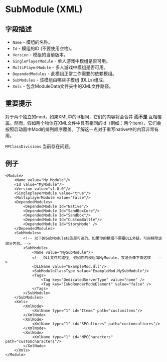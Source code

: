 # SubModule \(XML\)

## 字段描述

* `Name` - 模组的名称。
* `Id` - 模组的ID \(不要使用空格\)。
* `Version` - 模组的当前版本。
* `SinglePlayerModule` - 单人游戏中模组是否可用。
* `MultiPlayerModule` - 多人游戏中模组是否可用。
* `DependedModules` - 此模组正常工作需要的依赖模组。
* `SubModules` - 该模组由哪些子模组 \(DLLs\)组成。 
* `Xmls` - 包含ModuleData文件夹中的XML文件路径。

## 重要提示

对于两个独立的mod，如果XML中的id相同，它们的内容将会合并 **而不是** 互相覆盖。然而，假如两个物体在XML文件中具有相同的id（例如：两个item），它们会按照启动器中Mod的排列顺序覆盖。了解这一点对于重写native中的内容非常有用。

`MPClassDivisions` 当前存在问题。

## 例子

```markup
<Module>
    <Name value="My Module"/>
    <Id value="MyModule"/>
    <Version value="v1.0.0"/>
    <SingleplayerModule value="true"/>
    <MultiplayerModule value="false"/>
    <DependedModules>
        <DependedModule Id="Native"/>
        <DependedModule Id="SandBoxCore"/>
        <DependedModule Id="Sandbox"/>
        <DependedModule Id="CustomBattle"/>
        <DependedModule Id="StoryMode" />
    </DependedModules>
    <SubModules>
        <!-- 以下的SubModule标签是可选的。如果你的模组不需要DLL外链，可用移除这部分内容。-->
        <SubModule>
            <Name value="MySubModule"/>
            <!-- DLL文件的路径, 假如你的模组叫MyModule，写法会像下面这样   -->
            <DLLName value="ExampleMod.dll"/>
            <SubModuleClassType value="ExampleMod.MySubModule"/>
            <Tags>
                <Tag key="DedicatedServerType" value="none" />
                <Tag key="IsNoRenderModeElement" value="false" />
            </Tags>
        </SubModule>
    </SubModules>
    <Xmls>
        <XmlNode>
            <XmlName type="1" id="Items" path="customitems"/>
        </XmlNode>  
        <XmlNode>
            <XmlName type="1" id="SPCultures" path="customcultures"/>
        </XmlNode>
        <XmlNode>
            <XmlName type="1" id="NPCCharacters" path="customcharacters"/>
        </XmlNode>
    </Xmls>
</Module>
```

